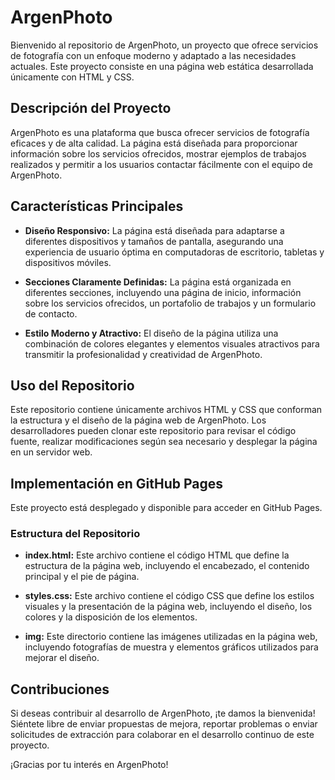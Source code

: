 # ArgenPhoto

Bienvenido al repositorio de ArgenPhoto, un proyecto que ofrece servicios de fotografía con un enfoque moderno y adaptado a las necesidades actuales. Este proyecto consiste en una página web estática desarrollada únicamente con HTML y CSS.

## Descripción del Proyecto

ArgenPhoto es una plataforma que busca ofrecer servicios de fotografía eficaces y de alta calidad. La página está diseñada para proporcionar información sobre los servicios ofrecidos, mostrar ejemplos de trabajos realizados y permitir a los usuarios contactar fácilmente con el equipo de ArgenPhoto.

## Características Principales

- **Diseño Responsivo:** La página está diseñada para adaptarse a diferentes dispositivos y tamaños de pantalla, asegurando una experiencia de usuario óptima en computadoras de escritorio, tabletas y dispositivos móviles.
  
- **Secciones Claramente Definidas:** La página está organizada en diferentes secciones, incluyendo una página de inicio, información sobre los servicios ofrecidos, un portafolio de trabajos y un formulario de contacto.

- **Estilo Moderno y Atractivo:** El diseño de la página utiliza una combinación de colores elegantes y elementos visuales atractivos para transmitir la profesionalidad y creatividad de ArgenPhoto.

## Uso del Repositorio

Este repositorio contiene únicamente archivos HTML y CSS que conforman la estructura y el diseño de la página web de ArgenPhoto. Los desarrolladores pueden clonar este repositorio para revisar el código fuente, realizar modificaciones según sea necesario y desplegar la página en un servidor web.

## Implementación en GitHub Pages

Este proyecto está desplegado y disponible para acceder en GitHub Pages. 

### Estructura del Repositorio

- **index.html:** Este archivo contiene el código HTML que define la estructura de la página web, incluyendo el encabezado, el contenido principal y el pie de página.

- **styles.css:** Este archivo contiene el código CSS que define los estilos visuales y la presentación de la página web, incluyendo el diseño, los colores y la disposición de los elementos.

- **img:** Este directorio contiene las imágenes utilizadas en la página web, incluyendo fotografías de muestra y elementos gráficos utilizados para mejorar el diseño.

## Contribuciones

Si deseas contribuir al desarrollo de ArgenPhoto, ¡te damos la bienvenida! Siéntete libre de enviar propuestas de mejora, reportar problemas o enviar solicitudes de extracción para colaborar en el desarrollo continuo de este proyecto.

¡Gracias por tu interés en ArgenPhoto!
